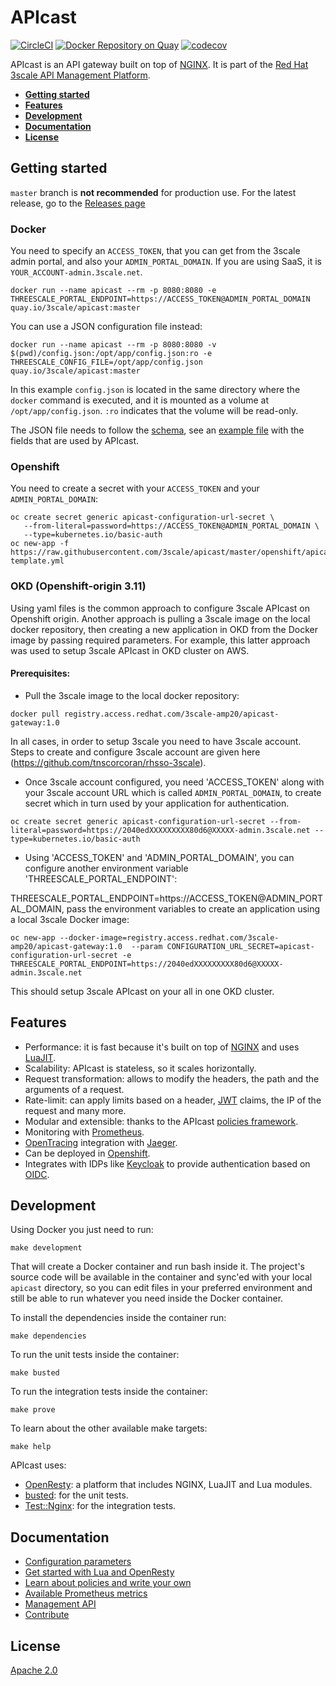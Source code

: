 # APIcast

[![CircleCI](https://circleci.com/gh/3scale/APIcast/tree/master.svg?style=shield)](https://circleci.com/gh/3scale/APIcast/tree/master)
[![Docker Repository on Quay](https://quay.io/repository/3scale/apicast/status "Docker Repository on Quay")](https://quay.io/repository/3scale/apicast)
[![codecov](https://codecov.io/gh/3scale/apicast/branch/master/graph/badge.svg)](https://codecov.io/gh/3scale/apicast)

APIcast is an API gateway built on top of [NGINX](https://www.nginx.com/). It is
part of the [Red Hat 3scale API Management
Platform](https://www.redhat.com/en/technologies/jboss-middleware/3scale).

- [**Getting started**](#getting-started)
- [**Features**](#features)
- [**Development**](#development)
- [**Documentation**](#documentation)
- [**License**](#license)

## Getting started

`master` branch is **not recommended** for production use. For the latest
release, go to the [Releases page](https://github.com/3scale/apicast/releases)

### Docker

You need to specify an `ACCESS_TOKEN`, that you can get from the 3scale admin
portal, and also your `ADMIN_PORTAL_DOMAIN`. If you are using SaaS, it is
`YOUR_ACCOUNT-admin.3scale.net`.

```shell
docker run --name apicast --rm -p 8080:8080 -e THREESCALE_PORTAL_ENDPOINT=https://ACCESS_TOKEN@ADMIN_PORTAL_DOMAIN quay.io/3scale/apicast:master
```

You can use a JSON configuration file instead:

```shell
docker run --name apicast --rm -p 8080:8080 -v $(pwd)/config.json:/opt/app/config.json:ro -e THREESCALE_CONFIG_FILE=/opt/app/config.json quay.io/3scale/apicast:master
```

In this example `config.json` is located in the same directory where the
`docker` command is executed, and it is mounted as a volume at
`/opt/app/config.json`. `:ro` indicates that the volume will be read-only.

The JSON file needs to follow the [schema](schema.json), see an [example
file](examples/configuration/example-config.json) with the fields that are used
by APIcast.

### Openshift

You need to create a secret with your `ACCESS_TOKEN` and your `ADMIN_PORTAL_DOMAIN`:

```shell
oc create secret generic apicast-configuration-url-secret \
   --from-literal=password=https://ACCESS_TOKEN@ADMIN_PORTAL_DOMAIN \
   --type=kubernetes.io/basic-auth
oc new-app -f https://raw.githubusercontent.com/3scale/apicast/master/openshift/apicast-template.yml
```

### OKD (Openshift-origin 3.11)

Using yaml files is the common approach to configure 3scale APIcast on Openshift origin. Another approach is pulling a 3scale image on the local docker repository, then creating a new application in OKD from the Docker image by passing required parameters. For example, this latter approach was used to setup 3scale APIcast in OKD cluster on AWS.


#### Prerequisites:

- Pull the 3scale image to the local docker repository:

```shell
docker pull registry.access.redhat.com/3scale-amp20/apicast-gateway:1.0
```

In all cases, in order to setup 3scale you need to have 3scale account. Steps to create and configure 3scale account are given here (https://github.com/tnscorcoran/rhsso-3scale).

- Once 3scale account configured, you need 'ACCESS_TOKEN' along with your 3scale account URL which is called `ADMIN_PORTAL_DOMAIN`, to create secret which in turn used by your application for authentication. 

```shell
oc create secret generic apicast-configuration-url-secret --from-literal=password=https://2040edXXXXXXXXX80d6@XXXXX-admin.3scale.net --type=kubernetes.io/basic-auth
```

- Using 'ACCESS_TOKEN' and 'ADMIN_PORTAL_DOMAIN', you can configure another environment variable 'THREESCALE_PORTAL_ENDPOINT':

THREESCALE_PORTAL_ENDPOINT=https://ACCESS_TOKEN@ADMIN_PORTAL_DOMAIN,  pass the environment variables to create an application using a local 3scale Docker image:

```shell
oc new-app --docker-image=registry.access.redhat.com/3scale-amp20/apicast-gateway:1.0  --param CONFIGURATION_URL_SECRET=apicast-configuration-url-secret -e THREESCALE_PORTAL_ENDPOINT=https://2040edXXXXXXXXX80d6@XXXXX-admin.3scale.net
```

This should setup 3scale APIcast on your all in one OKD cluster.


## Features

- Performance: it is fast because it's built on top of [NGINX](https://www.nginx.com/) and uses [LuaJIT](https://luajit.org/).
- Scalability: APIcast is stateless, so it scales horizontally.
- Request transformation: allows to modify the headers, the path and the arguments of a request.
- Rate-limit: can apply limits based on a header, [JWT](https://jwt.io/) claims, the IP of the request and many more.
- Modular and extensible: thanks to the APIcast [policies framework](doc/policies.md).
- Monitoring with [Prometheus](https://prometheus.io/).
- [OpenTracing](https://opentracing.io/) integration with [Jaeger](https://www.jaegertracing.io/).
- Can be deployed in [Openshift](https://www.openshift.com/).
- Integrates with IDPs like [Keycloak](https://www.keycloak.org) to provide authentication based on [OIDC](https://openid.net/connect/).


## Development

Using Docker you just need to run:
```shell
make development
```

That will create a Docker container and run bash inside it. The project's source
code will be available in the container and sync'ed with your local `apicast`
directory, so you can edit files in your preferred environment and still be able
to run whatever you need inside the Docker container.

To install the dependencies inside the container run:
```shell
make dependencies
```

To run the unit tests inside the container:
```shell
make busted
```

To run the integration tests inside the container:
```shell
make prove
```

To learn about the other available make targets:
```shell
make help
```

APIcast uses:

- [OpenResty](http://openresty.org/en/): a platform that includes NGINX, LuaJIT and Lua modules.
- [busted](https://github.com/Olivine-Labs/busted): for the unit tests.
- [Test::Nginx](http://search.cpan.org/~agent/Test-Nginx/lib/Test/Nginx/Socket.pm): for the integration tests.

## Documentation

- [Configuration parameters](doc/parameters.md)
- [Get started with Lua and OpenResty](doc/policy-development.md)
- [Learn about policies and write your own](doc/policies.md)
- [Available Prometheus metrics](doc/prometheus-metrics.md)
- [Management API](doc/management-api.md)
- [Contribute](.github/CONTRIBUTING.md)


## License
[Apache 2.0](LICENSE)

